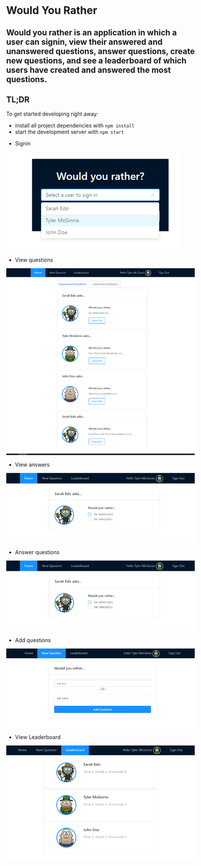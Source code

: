 # Would You Rather

## Would you rather is an application in which a user can signin, view their answered and unanswered questions, answer questions, create new questions, and see a leaderboard of which users have created and answered the most questions.

## TL;DR

To get started developing right away:

- install all project dependencies with `npm install`
- start the development server with `npm start`


* Signin

![alt text](https://github.com/ajaynes/would-you-rather/blob/master/src/screenshots/login.png "Signin")


* View questions

![alt text](https://github.com/ajaynes/would-you-rather/blob/master/src/screenshots/dashboard.png "Dashboard")


* View answers

![alt text](https://github.com/ajaynes/would-you-rather/blob/master/src/screenshots/answerpoll.png "Answers")


* Answer questions

![alt text](https://github.com/ajaynes/would-you-rather/blob/master/src/screenshots/answerpoll.png "Answer Questions")


* Add questions

![alt text](https://github.com/ajaynes/would-you-rather/blob/master/src/screenshots/addquestion.png "Add Question")


* View Leaderboard

![alt text](https://github.com/ajaynes/would-you-rather/blob/master/src/screenshots/leaderboard.png "Leaderboard")
